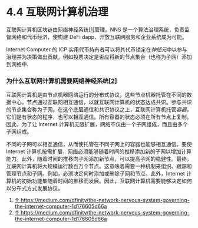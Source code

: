 # 4.4 互联网计算机治理

互联网计算机区块链由网络神经系统[[1\]](https://wiki.internetcomputer.org/wiki/Governance_of_the_Internet_Computer#cite_note-1)管理。NNS 是一个算法治理系统，负责监督网络和代币经济，使构建 DeFi dapp、开放互联网服务和企业系统成为可能。

Internet Computer 的 ICP 实用代币持有者可以将其代币锁定在*神经元*中以参与治理并为决策做出贡献，例如投票决定是否应将新的节点集合（也称为子网）添加到网络中.

### 为什么互联网计算机需要网络神经系统[[2\]](https://wiki.internetcomputer.org/wiki/Governance_of_the_Internet_Computer#cite_note-2)

互联网计算机是由节点机器网络运行的分布式协议，这些节点机器托管在不同的数据中心。节点通过互联网相互通信，以就互联网计算机的状态达成共识。参与共识的节点集合称为子网。在这个底层通信和共识协议之上，互联网计算机托管*容器*，它们是有状态的程序，也可以相互通信。所有容器的状态必须在所有节点上复制。因此，为了让 Internet 计算机无限扩展，网络不仅由一个子网组成，而且由多个子网组成。

不同的子网可以相互通信，从而使托管在不同子网上的容器也能够相互通信。要使 Internet 计算机按需扩展，网络必须能够随着时间的推移添加新的子网以增加计算能力。此外，随着时间的推移向子网添加新节点，可以提高子网的稳健性。最终，互联网计算机将大规模运行数百万个节点。这意味着需要一种机制来组织、跟踪和管理节点和子网。例如，必须决定何时添加或删除子网和节点。此外，Internet 计算机的初始功能集随着时间的推移而发展。因此，互联网计算机需要能够决定如何以分布式方式发展协议。

1. [↑ ](https://wiki.internetcomputer.org/wiki/Governance_of_the_Internet_Computer#cite_ref-1)https://medium.com/dfinity/the-network-nervous-system-governing-the-internet-computer-1d176605d66a
2. [↑ ](https://wiki.internetcomputer.org/wiki/Governance_of_the_Internet_Computer#cite_ref-2)https://medium.com/dfinity/the-network-nervous-system-governing-the-internet-computer-1d176605d66a

